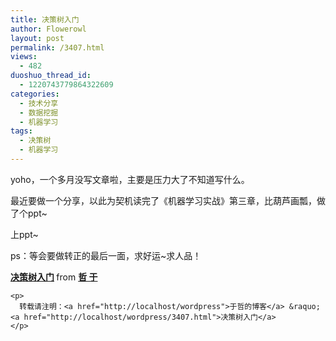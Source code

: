 ```yaml
---
title: 决策树入门
author: Flowerowl
layout: post
permalink: /3407.html
views:
  - 482
duoshuo_thread_id:
  - 1220743779864322609
categories:
  - 技术分享
  - 数据挖掘
  - 机器学习
tags:
  - 决策树
  - 机器学习
---
```

<p class="p1">
  yoho，一个多月没写文章啦，主要是压力大了不知道写什么。
</p>

<p class="p1">
  最近要做一个分享，以此为契机读完了《机器学习实战》第三章，比葫芦画瓢，做了个ppt~
</p>

<p class="p1">
  上ppt~
</p>

<p class="p1">
  ps：等会要做转正的最后一面，求好运~求人品！
</p>

<p class="p1">
  <p class="p2">
    <p class="p3">
      <span class="s1"><a href="https://www.slideshare.net/ssusera62527/ss-34927778"><b>决策树入门</b></a></span><span class="s2"><b> </b>from <a href="http://www.slideshare.net/ssusera62527"><span class="s1"><b>哲 于</b></span></a></span>
    </p>
    
    <p>
      转载请注明：<a href="http://localhost/wordpress">于哲的博客</a> &raquo; <a href="http://localhost/wordpress/3407.html">决策树入门</a>
    </p>